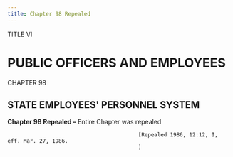 ```yaml
---
title: Chapter 98 Repealed
---
```


TITLE VI
                                             
PUBLIC OFFICERS AND EMPLOYEES
=============================

CHAPTER 98
                                             
STATE EMPLOYEES' PERSONNEL SYSTEM
---------------------------------

**Chapter 98 Repealed –** Entire Chapter was repealed


                                             [Repealed 1986, 12:12, I, eff. Mar. 27, 1986.
                                             ]
